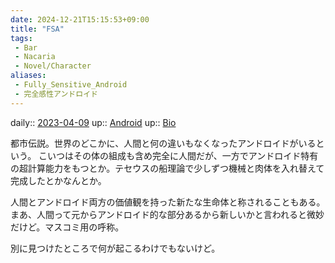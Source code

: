 ```yaml
---
date: 2024-12-21T15:15:53+09:00
title: "FSA"
tags:
 - Bar
 - Nacaria
 - Novel/Character
aliases:
 - Fully_Sensitive_Android
 - 完全感性アンドロイド
---
```


daily:: [2023-04-09](Daily_Note/2023-04-09.md)
up:: [Android](../Topics/Android.md)
up:: [Bio](../Topics/Bio.md)

都市伝説。世界のどこかに、人間と何の違いもなくなったアンドロイドがいるという。
こいつはその体の組成も含め完全に人間だが、一方でアンドロイド特有の超計算能力をもつとか。テセウスの船理論で少しずつ機械と肉体を入れ替えて完成したとかなんとか。

人間とアンドロイド両方の価値観を持った新たな生命体と称されることもある。まあ、人間って元からアンドロイド的な部分あるから新しいかと言われると微妙だけど。マスコミ用の呼称。

別に見つけたところで何が起こるわけでもないけど。